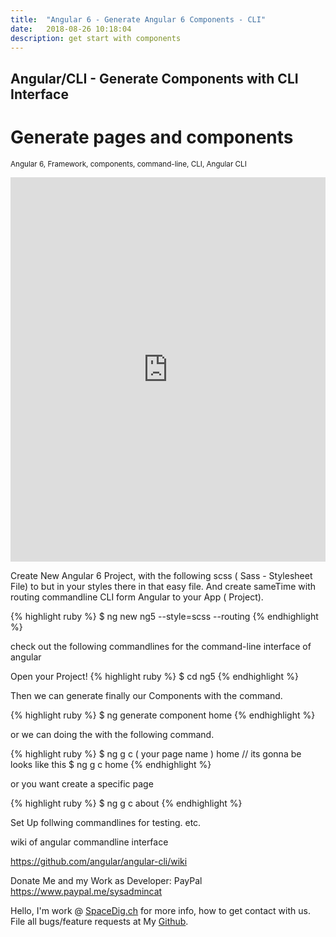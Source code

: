 ```yaml
---
title:  "Angular 6 - Generate Angular 6 Components - CLI"
date:   2018-08-26 10:18:04
description: get start with components
---
```

<h2 id="this-post-is-the-last-of-a-series-of-posts-in-which-i-write-about-the-observable-type-in-the-first-post-we-went-ahead-writing-an-observable-from-scratch-in-order-to-fully-understand-it-we-then-explored-how-to-create-observables-from-values-arrays-dom-events-and-promises-this-time-well-focus-on-compositions-by-rewriting-some-basic-composition-operators">
Angular/CLI - Generate Components with CLI Interface</h2>


<h1>Generate pages and components</h1>

<small>Angular 6, Framework, components, command-line, CLI, Angular CLI </small>


<iframe width="100%" height="615" src="https://www.youtube.com/embed/hnfUUq8bUrs" frameborder="0" allow="autoplay; encrypted-media" allowfullscreen></iframe>

Create New Angular 6 Project, with the following scss ( Sass - Stylesheet File) to but in your styles there in that easy file. And create sameTime with routing commandline CLI form Angular to your App ( Project). 





{% highlight ruby %}
$ ng new ng5 --style=scss --routing 
{% endhighlight %}

check out the following commandlines for the command-line interface of angular 

Open your Project!
{% highlight ruby %}
$ cd ng5 
{% endhighlight %}

Then we can generate finally our Components with the command.

{% highlight ruby %}
$ ng generate component home
{% endhighlight %}

or we can doing the with the following command. 

{% highlight ruby %}
$ ng g c ( your page name ) home
// its gonna be looks like this
$ ng g c home
{% endhighlight %}


or you want create a specific page

{% highlight ruby %}
$ ng g c about
{% endhighlight %}



Set Up follwing commandlines for testing. etc.

wiki of angular commandline interface 

<a href="https://github.com/angular/angular-cli/wiki">https://github.com/angular/angular-cli/wiki </a>




Donate Me and my Work as Developer: PayPal <a href="https://www.paypal.me/sysadmincat">https://www.paypal.me/sysadmincat </a>


 Hello, I'm work @ [SpaceDig.ch][spacedig] for more info, how to get contact with us. File all bugs/feature requests at My  [Github][jekyll-gh].

[jekyll-gh]: https://github.com/spaceg
[spacedig]:    http://spacedig.ch
